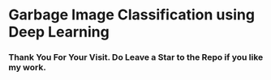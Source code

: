 # Garbage Image Classification using Deep Learning

### Thank You For Your Visit. Do Leave a Star to the Repo if you like my work.
